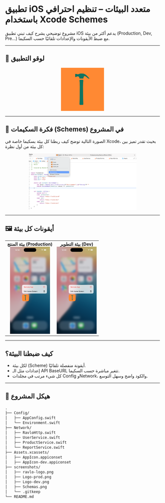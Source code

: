 # تطبيق iOS متعدد البيئات – تنظيم احترافي باستخدام Xcode Schemes

مشروع توضيحي يشرح كيف تبني تطبيق iOS يدعم أكثر من بيئة (Production, Dev, Pre...) مع ضبط الأيقونات والإعدادات تلقائيًا حسب السكيما.

---

## 🚀 لوقو التطبيق

<p align="center">
  <img src="screenshots/ravlo-logo.png" alt="Ravlo Main Logo" width="140"/>
</p>

---

## 🔄 فكرة السكيمات (Schemes) في المشروع

الصورة التالية توضح كيف ربطنا كل بيئة بسكيما خاصة في Xcode، بحيث تقدر تميز بين كل بيئة من أول نظرة:

<p align="center">
  <img src="screenshots/Schemas.png" alt="Xcode Schemas" width="350"/>
</p>

---

## 🖼️ أيقونات كل بيئة

<table>
  <tr>
    <td align="center">
      <b>بيئة المنتج (Production)</b><br>
      <img src="screenshots/Logo-prod.png" alt="Production Logo" width="130"/>
    </td>
    <td align="center">
      <b>بيئة التطوير (Dev)</b><br>
      <img src="screenshots/Logo-dev.png" alt="Dev Logo" width="130"/>
    </td>
  </tr>
</table>

---

## كيف ضبطنا البيئة؟

- لكل بيئة (Scheme) أيقونة منفصلة تلقائيًا.
- إعدادات مثل الـ API BaseURL تتغير مباشرة حسب السكيما.
- كل شيء مرتب في مجلدات Config وNetwork، والكود واضح وسهل التوسع.

---

## 📂 هيكل المشروع

```plaintext
.
├── Config/
│   ├── AppConfig.swift
│   └── Environment.swift
├── Network/
│   ├── RavloHttp.swift
│   ├── UserService.swift
│   ├── ProductService.swift
│   └── ReportService.swift
├── Assets.xcassets/
│   ├── AppIcon.appiconset
│   ├── AppIcon-dev.appiconset
├── screenshots/
│   ├── ravlo-logo.png
│   ├── Logo-prod.png
│   ├── Logo-dev.png
│   ├── Schemas.png
│   └── .gitkeep
└── README.md
